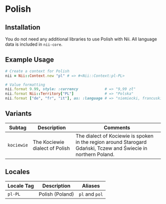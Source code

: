 <!-- This file has been generated. Source: languages/_template.md.erb -->

# Polish

## Installation

You do not need any additional libraries to use Polish with Nii.
All language data is included in `nii-core`.

## Example Usage

``` ruby
# Create a context for Polish
nii = Nii::Context.new "pl" # => #<Nii::Context:pl-PL>

# Value formatting
nii.format 9.99, style: :currency            # => "9,99 zł"
nii.format Nii::Territory["PL"]              # => "Polska"
nii.format ["de", "fr", "it"], as: :language # => "niemiecki, francuski i włoski"
```

## Variants

<table>
  <thead>
    <tr>
      <th>Subtag</th>
      <th>Description</th>
      <th>Comments</th>
    </tr>
  </thead>
  <tbody>
    <tr>
      <td><code>kociewie</code></td>
      <td>The Kociewie dialect of Polish</td>
      <td>The dialect of Kociewie is spoken in the region around Starogard Gdański, Tczew and Świecie in northern Poland.</td>
    </tr>
  </tbody>
</table>

## Locales

<table>
  <thead>
    <tr>
      <th>Locale Tag</th>
      <th>Description</th>
      <th>Aliases</th>
    </tr>
  </thead>
  <tbody>
    <tr>
      <td><code>pl-PL</code></td>
      <td>Polish (Poland)</td>
      <td><code>pl</code> and <code>pol</code></td>
    </tr>
  </tbody>
</table>


